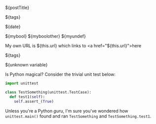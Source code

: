 <!-- PREAMBLE
{
"postTitle": "Behind Python's unittest.main()",
"date": "2010-01-30",
"mybool": true,
"myboolother": false,
"myundef": null,
"tags": ["python", "second element", "third"]
}
-->

${postTitle}

${tags}

${date}

${mybool} ${myboolother} ${myundef}

My own URL is ${this.url} which links to <a href="${this.url}">here</a>

${tags}

${unknown variable}

Is Python magical? Consider the trivial unit test below:

```python
import unittest

class TestSomething(unittest.TestCase):
  def test1(self):
    self.assert_(True)
```

Unless you're a Python *guru*, I'm sure you've wondered how `unittest.main()`
found and ran `TestSomething` and `TestSomething.test1`.
